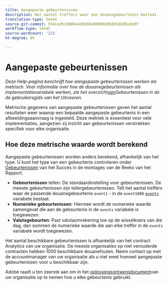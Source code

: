 ```yaml
---
title: Aangepaste gebeurtenissen
description: Het aantal treffers waar een douanegebeurtenis bestaat.
translation-type: tm+mt
source-git-commit: 554ced510600a4d5866e89806b058b5d2d9a3edf
workflow-type: tm+mt
source-wordcount: '221'
ht-degree: 0%

---
```



# Aangepaste gebeurtenissen

*Deze Help-pagina beschrijft hoe aangepaste gebeurtenissen werken als metrisch. Voor informatie over hoe de douanegebeurtenissen als implementatievariabele werken, zie het overzicht[van](/help/implement/vars/page-vars/events/events-overview.md)Gebeurtenissen in de de gebruikersgids van het Uitvoeren.*

Metrische gegevens van aangepaste gebeurtenissen geven het aantal resultaten weer waarop een bepaalde aangepaste gebeurtenis in een afbeeldingsaanvraag is ingesteld. Deze metriek is essentieel voor vele implementaties, aangezien zij inzicht aan gebeurtenissen verstrekken specifiek voor elke organisatie.

## Hoe deze metrische waarde wordt berekend

Aangepaste gebeurtenissen worden anders berekend, afhankelijk van het type. U kunt het type van een gebeurtenis controleren onder [Gebeurtenissen](../../admin/admin/c-success-events/success-event.md) van het Succes in de montages van de Reeks van het Rapport.

* **Gebeurtenissen** tellen: De standaardinstelling voor gebeurtenissen. De meeste gebeurtenissen zijn tellergebeurtenissen. Telt het aantal treffers waar de passende douanegebeurtenis `event1` - in de `event1000` [`events`](/help/implement/vars/page-vars/events/events-overview.md) variabele bestaat.
* **Numerieke gebeurtenissen**: Hiermee wordt de numerieke waarde samengevat die aan de gebeurtenis in de `events` variabele is toegewezen.
* **Valutagebeurten**: Past valutaomrekening toe op de wisselkoers van die dag, dan sommen de numerieke waarde die aan elke treffer in de `events` variabele wordt toegewezen.

Het aantal beschikbare gebeurtenissen is afhankelijk van het contract Analytics van uw organisatie. De meeste organisaties op niet verouderde contracten hebben 1000 beschikbare douanefouten. Neem contact op met de accountmanager van uw organisatie als u niet weet hoeveel aangepaste gebeurtenissen voor u beschikbaar zijn.

Adobe raadt u ten zeerste aan om in het [oplossingsontwerpdocument](/help/implement/prepare/solution-design.md)van uw organisatie op te nemen hoe u elke gebeurtenis gebruikt.
